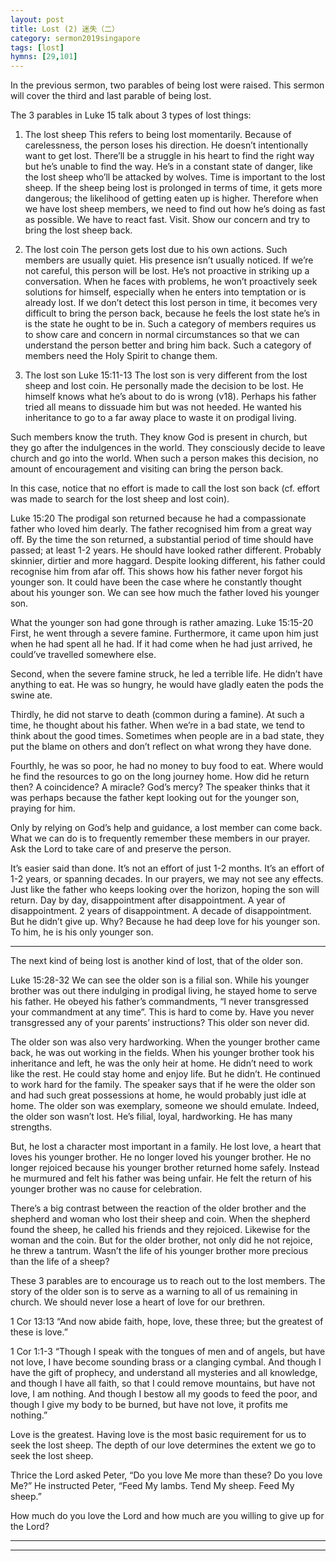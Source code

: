```yaml
---
layout: post
title: Lost (2) 迷失（二） 
category: sermon2019singapore
tags: [lost]
hymns: [29,101]
---
```


In the previous sermon, two parables of being lost were raised. This sermon will cover the third and last parable of being lost. 

The 3 parables in Luke 15 talk about 3 types of lost things:

1. The lost sheep 
This refers to being lost momentarily. Because of carelessness, the person loses his direction. He doesn’t intentionally want to get lost. There’ll be a struggle in his heart to find the right way but he’s unable to find the way. He’s in a constant state of danger, like the lost sheep who’ll be attacked by wolves. Time is important to the lost sheep. If the sheep being lost is prolonged in terms of time, it gets more dangerous; the likelihood of getting eaten up is higher. Therefore when we have lost sheep members, we need to find out how he’s doing as fast as possible. We have to react fast. Visit. Show our concern and try to bring the lost sheep back. 

2. The lost coin 
The person gets lost due to his own actions. Such members are usually quiet. His presence isn’t usually noticed. If we’re not careful, this person will be lost. He’s not proactive in striking up a conversation. When he faces with problems, he won’t proactively seek solutions for himself, especially when he enters into temptation or is already lost. If we don’t detect this lost person in time, it becomes very difficult to bring the person back, because he feels the lost state he’s in is the state he ought to be in. Such a category of members requires us to show care and concern in normal circumstances so that we can understand the person better and bring him back. Such a category of members need the Holy Spirit to change them. 

3. The lost son
Luke 15:11-13
The lost son is very different from the lost sheep and lost coin. He personally made the decision to be lost. He himself knows what he’s about to do is wrong (v18). Perhaps his father tried all means to dissuade him but was not heeded. He wanted his inheritance to go to a far away place to waste it on prodigal living. 

Such members know the truth. They know God is present in church, but they go after the indulgences in the world. They consciously decide to leave church and go into the world. When such a person makes this decision, no amount of encouragement and visiting can bring the person back. 

In this case, notice that no effort is made to call the lost son back (cf. effort was made to search for the lost sheep and lost coin). 

Luke 15:20
The prodigal son returned because he had a compassionate father who loved him dearly. The father recognised him from a great way off. By the time the son returned, a substantial period of time should have passed; at least 1-2 years. He should have looked rather different. Probably skinnier, dirtier and more haggard. Despite looking different, his father could recognise him from afar off. This shows how his father never forgot his younger son. It could have been the case where he constantly thought about his younger son. We can see how much the father loved his younger son. 

What the younger son had gone through is rather amazing.
Luke 15:15-20
First, he went through a severe famine. Furthermore, it came upon him just when he had spent all he had. If it had come when he had just arrived, he could’ve travelled somewhere else. 

Second, when the severe famine struck, he led a terrible life. He didn’t have anything to eat. He was so hungry, he would have gladly eaten the pods the swine ate. 

Thirdly, he did not starve to death (common during a famine). At such a time, he thought about his father. When we’re in a bad state, we tend to think about the good times. Sometimes when people are in a bad state, they put the blame on others and don’t reflect on what wrong they have done. 

Fourthly, he was so poor, he had no money to buy food to eat. Where would he find the resources to go on the long journey home. How did he return then? A coincidence? A miracle? God’s mercy? The speaker thinks that it was perhaps because the father kept looking out for the younger son, praying for him.

Only by relying on God’s help and guidance, a lost member can come back. What we can do is to frequently remember these members in our prayer. Ask the Lord to take care of and preserve the person. 

It’s easier said than done. It’s not an effort of just 1-2 months. It’s an effort of 1-2 years, or spanning decades. In our prayers, we may not see any effects. Just like the father who keeps looking over the horizon, hoping the son will return. Day by day, disappointment after disappointment. A year of disappointment. 2 years of disappointment. A decade of disappointment. But he didn’t give up. Why? Because he had deep love for his younger son. To him, he is his only younger son. 

_____
The next kind of being lost is another kind of lost, that of the older son. 

Luke 15:28-32
We can see the older son is a filial son. While his younger brother was out there indulging in prodigal living, he stayed home to serve his father. He obeyed his father’s commandments, “I never transgressed your commandment at any time”. This is hard to come by. Have you never transgressed any of your parents’ instructions? This older son never did.

The older son was also very hardworking. When the younger brother came back, he was out working in the fields. When his younger brother took his inheritance and left, he was the only heir at home. He didn’t need to work like the rest. He could stay home and enjoy life. But he didn’t. He continued to work hard for the family. The speaker says that if he were the older son and had such great possessions at home, he would probably just idle at home. The older son was exemplary, someone we should emulate. Indeed, the older son wasn’t lost. He’s filial, loyal, hardworking. He has many strengths. 

But, he lost a character most important in a family. He lost love, a heart that loves his younger brother. He no longer loved his younger brother. He no longer rejoiced because his younger brother returned home safely. Instead he murmured and felt his father was being unfair. He felt the return of his younger brother was no cause for celebration. 

There’s a big contrast between the reaction of the older brother and the shepherd and woman who lost their sheep and coin. When the shepherd found the sheep, he called his friends and they rejoiced. Likewise for the woman and the coin. But for the older brother, not only did he not rejoice, he threw a tantrum. Wasn’t the life of his younger brother more precious than the life of a sheep?

These 3 parables are to encourage us to reach out to the lost members. The story of the older son is to serve as a warning to all of us remaining in church. We should never lose a heart of love for our brethren. 

1 Cor 13:13
“And now abide faith, hope, love, these three; but the greatest of these is love.”

1 Cor 1:1-3
“Though I speak with the tongues of men and of angels, but have not love, I have become sounding brass or a clanging cymbal. And though I have the gift of  prophecy, and understand all mysteries and all knowledge, and though I have all faith, so that I could remove mountains, but have not love, I am nothing. And though I bestow all my goods to feed the poor, and though I give my body to be burned, but have not love, it profits me nothing.”

Love is the greatest. Having love is the most basic requirement for us to seek the lost sheep. The depth of our love determines the extent we go to seek the lost sheep. 

Thrice the Lord asked Peter, “Do you love Me more than these? Do you love Me?” He instructed Peter, “Feed My lambs. Tend My sheep. Feed My sheep.”

How much do you love the Lord and how much are you willing to give up for the Lord?


----
****
